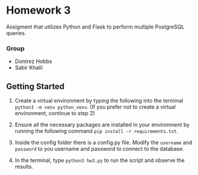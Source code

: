 # Homework 3
Assigment that utilizes Python and Flask to perform multiple PostgreSQL queries. 

### Group
- Dontrez Hobbs
- Sabir Khalil

## Getting Started
1. Create a virtual environment by typing the following into the terminal ``` python3 -m venv python_venv ```. (If you prefer not to create a virtual environment, continue to step 2)

2. Ensure all the necessary packages are installed in your environment by running the following command ``` pip install -r requirements.txt ```. 

3. Inside the config folder there is a config.py file. Modify the  ``` username ``` and ``` password ``` to you username and password to connect to the database.

4. In the terminal, type ``` python3 hw3.py ``` to run the script and observe the results. 
